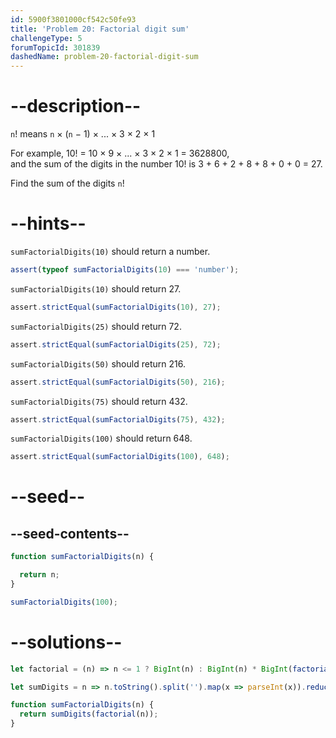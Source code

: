 ```yaml
---
id: 5900f3801000cf542c50fe93
title: 'Problem 20: Factorial digit sum'
challengeType: 5
forumTopicId: 301839
dashedName: problem-20-factorial-digit-sum
---
```


# --description--

`n`! means `n` × (`n` − 1) × ... × 3 × 2 × 1

For example, 10! = 10 × 9 × ... × 3 × 2 × 1 = 3628800,  
and the sum of the digits in the number 10! is 3 + 6 + 2 + 8 + 8 + 0 + 0 = 27.

Find the sum of the digits `n`!

# --hints--

`sumFactorialDigits(10)` should return a number.

```js
assert(typeof sumFactorialDigits(10) === 'number');
```

`sumFactorialDigits(10)` should return 27.

```js
assert.strictEqual(sumFactorialDigits(10), 27);
```

`sumFactorialDigits(25)` should return 72.

```js
assert.strictEqual(sumFactorialDigits(25), 72);
```

`sumFactorialDigits(50)` should return 216.

```js
assert.strictEqual(sumFactorialDigits(50), 216);
```

`sumFactorialDigits(75)` should return 432.

```js
assert.strictEqual(sumFactorialDigits(75), 432);
```

`sumFactorialDigits(100)` should return 648.

```js
assert.strictEqual(sumFactorialDigits(100), 648);
```

# --seed--

## --seed-contents--

```js
function sumFactorialDigits(n) {

  return n;
}

sumFactorialDigits(100);
```

# --solutions--

```js
let factorial = (n) => n <= 1 ? BigInt(n) : BigInt(n) * BigInt(factorial(--n));

let sumDigits = n => n.toString().split('').map(x => parseInt(x)).reduce((a,b) => a + b);

function sumFactorialDigits(n) {
  return sumDigits(factorial(n));
}
```
